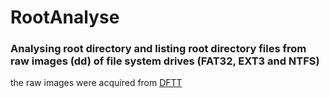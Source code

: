  # RootAnalyse

### Analysing root directory and listing root directory files from raw images (dd) of file system drives (FAT32, EXT3 and NTFS)

the raw images were acquired from [DFTT](http://dftt.sourceforge.net)  
